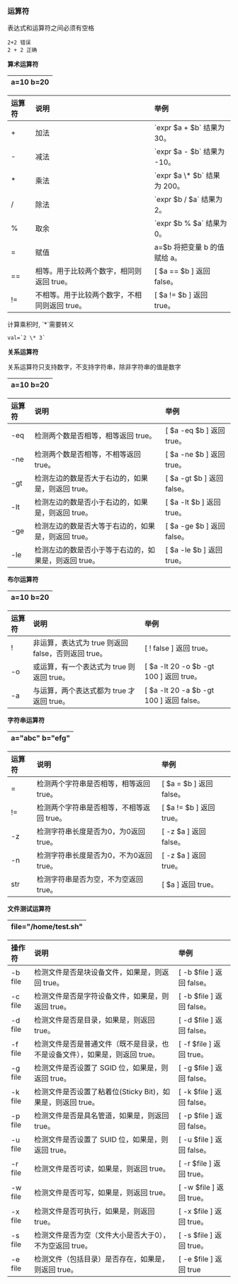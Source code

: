 ### 运算符

表达式和运算符之间必须有空格

```
2+2 错误
2 + 2 正确
```

**算术运算符**

| a=10 b=20 |
| :--- |


| 运算符 | 说明 | 举例 |
| :--- | :--- | :--- |
| + | 加法 | \`expr $a + $b\` 结果为 30。 |
| - | 减法 | \`expr $a - $b\` 结果为 -10。 |
| \* | 乘法 | \`expr $a \\* $b\` 结果为  200。 |
| / | 除法 | \`expr $b / $a\` 结果为 2。 |
| % | 取余 | \`expr $b % $a\` 结果为 0。 |
| = | 赋值 | a=$b 将把变量 b 的值赋给 a。 |
| == | 相等。用于比较两个数字，相同则返回 true。 | \[ $a == $b \] 返回 false。 |
| != | 不相等。用于比较两个数字，不相同则返回 true。 | \[ $a != $b \] 返回 true。 |

计算乘积时, \`\*\`需要转义

    val=`2 \* 3`

**关系运算符**

关系运算符只支持数字，不支持字符串，除非字符串的值是数字

| a=10 b=20 |
| :--- |


| 运算符 | 说明 | 举例 |
| :--- | :--- | :--- |
| -eq | 检测两个数是否相等，相等返回 true。 | \[ $a -eq $b \] 返回 true。 |
| -ne | 检测两个数是否相等，不相等返回 true。 | \[ $a -ne $b \] 返回 true。 |
| -gt | 检测左边的数是否大于右边的，如果是，则返回 true。 | \[ $a -gt $b \] 返回 false。 |
| -lt | 检测左边的数是否小于右边的，如果是，则返回 true。 | \[ $a -lt $b \] 返回 true。 |
| -ge | 检测左边的数是否大等于右边的，如果是，则返回 true。 | \[ $a -ge $b \] 返回 false。 |
| -le | 检测左边的数是否小于等于右边的，如果是，则返回 true。 | \[ $a -le $b \] 返回 true。 |

**布尔运算符**

| a=10 b=20 |
| :--- |


| 运算符 | 说明 | 举例 |
| :--- | :--- | :--- |
| ! | 非运算，表达式为 true 则返回 false，否则返回 true。 | \[ ! false \] 返回 true。 |
| -o | 或运算，有一个表达式为 true 则返回 true。 | \[ $a -lt 20 -o $b -gt 100 \] 返回 true。 |
| -a | 与运算，两个表达式都为 true 才返回 true。 | \[ $a -lt 20 -a $b -gt 100 \] 返回 false。 |

**字符串运算符**

| a="abc" b="efg" |
| :--- |


| 运算符 | 说明 | 举例 |
| :--- | :--- | :--- |
| = | 检测两个字符串是否相等，相等返回 true。 | \[ $a = $b \] 返回 false。 |
| != | 检测两个字符串是否相等，不相等返回 true。 | \[ $a != $b \] 返回 true。 |
| -z | 检测字符串长度是否为0，为0返回 true。 | \[ -z $a \] 返回 false。 |
| -n | 检测字符串长度是否为0，不为0返回 true。 | \[ -z $a \] 返回 true。 |
| str | 检测字符串是否为空，不为空返回 true。 | \[ $a \] 返回 true。 |

**文件测试运算符**

| file="/home/test.sh" |
| :--- |


| 操作符 | 说明 | 举例 |
| :--- | :--- | :--- |
| -b file | 检测文件是否是块设备文件，如果是，则返回 true。 | \[ -b $file \] 返回 false。 |
| -c file | 检测文件是否是字符设备文件，如果是，则返回 true。 | \[ -b $file \] 返回 false。 |
| -d file | 检测文件是否是目录，如果是，则返回 true。 | \[ -d $file \] 返回 false。 |
| -f file | 检测文件是否是普通文件（既不是目录，也不是设备文件），如果是，则返回 true。 | \[ -f $file \] 返回 true。 |
| -g file | 检测文件是否设置了 SGID 位，如果是，则返回 true。 | \[ -g $file \] 返回 false。 |
| -k file | 检测文件是否设置了粘着位\(Sticky Bit\)，如果是，则返回 true。 | \[ -k $file \] 返回 false。 |
| -p file | 检测文件是否是具名管道，如果是，则返回 true。 | \[ -p $file \] 返回 false。 |
| -u file | 检测文件是否设置了 SUID 位，如果是，则返回 true。 | \[ -u $file \] 返回 false。 |
| -r file | 检测文件是否可读，如果是，则返回 true。 | \[ -r $file \] 返回 true。 |
| -w file | 检测文件是否可写，如果是，则返回 true。 | \[ -w $file \] 返回 true。 |
| -x file | 检测文件是否可执行，如果是，则返回 true。 | \[ -x $file \] 返回 true。 |
| -s file | 检测文件是否为空（文件大小是否大于0），不为空返回 true。 | \[ -s $file \] 返回 true。 |
| -e file | 检测文件（包括目录）是否存在，如果是，则返回 true。 | \[ -e $file \] 返回 true |



